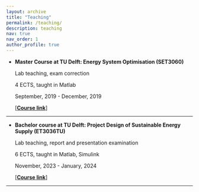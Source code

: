 ```yaml
---
layout: archive
title: "Teaching"
permalink: /teaching/
description: teaching
nav: true
nav_order: 1
author_profile: true
---
```



- **Master Course at TU Delft: Energy System Optimisation (SET3060)**

  Lab teaching, exam correction

  4 ECTS, taught in Matlab

  September, 2019 - December, 2019

  [[**Course link**]](https://www.studiegids.tudelft.nl/a101_displayCourse.do?course_id=51357) 

---

- **Bachelor course at TU Delft: Project Design of Sustainable Energy Supply (ET3036TU)**

  Lab teaching, report and presentation examination

  6 ECTS, taught in Matlab, Simulink

  November, 2023 - January, 2024

  [[**Course link**]](https://www.studiegids.tudelft.nl/a101_displayCourse.do?course_id=66111) 

---
